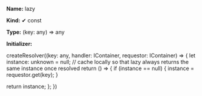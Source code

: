 **Name:** lazy

**Kind:** ✔ const

**Type:** (key: any) => any

**Initializer:**

createResolver((key: any, handler: IContainer, requestor: IContainer) =>  {
let instance: unknown = null; // cache locally so that lazy always returns the same instance once resolved
return () => {
if (instance == null) {
instance = requestor.get(key);
}

return instance;
};
})

